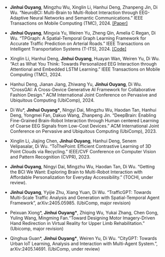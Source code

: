 - <strong>Jinhui Ouyang</strong>, Mingzhu Wu, Xinglin Li, Hanhui Deng, Zhanpeng Jin, Di Wu. “NeuroBCI: Multi-Brain to Multi-Robot Interaction through EEG-Adaptive Neural Networks and Semantic Communications.” IEEE Transactions on Mobile Computing (TMC), 2024. [[Paper]](https://doi.org/10.1016/j.ijrmms.2024.105888)

- <strong>Jinhui Ouyang</strong>, Mingxia Yu, Weiren Yu, Zheng Qin, Amelia C Regan, Di Wu. “TPGraph: A Spatial-Temporal Graph Learning Framework for Accurate Traffic Prediction on Arterial Roads.” IEEE Transactions on Intelligent Transportation Systems (T-ITS), 2024. [[Code]](https://github.com/senli1073/LaNCor)

- Xinglin Li, Hanhui Deng, <strong>Jinhui Ouyang</strong>, Huayan Wan, Weiren Yu, Di Wu. “Act as What You Think: Towards Personalized EEG Interaction through Attentional and Embedded LSTM Learning.” IEEE Transactions on Mobile Computing (TMC), 2024.

- Hanhui Deng, Jianan Jiang, Zhiwang Yu, <strong>Jinhui Ouyang</strong>, Di Wu. “CrossGAI: A Cross-Device Generative AI Framework for Collaborative Fashion Design.” ACM International Joint Conference on Pervasive and Ubiquitous Computing (UbiComp), 2024.

- Di Wu*, <strong>Jinhui Ouyang*</strong>, Ningyi Dai, Mingzhu Wu, Haodan Tan, Hanhui Deng, Yongmei Fan, Dakuo Wang, Zhanpeng Jin. “DeepBrain: Enabling Fine-Grained Brain-Robot Interaction through Human centered Learning of Coarse EEG Signals from Low-Cost Devices.” ACM International Joint Conference on Pervasive and Ubiquitous Computing (UbiComp), 2023.

- Xinglin Li, Jiajing Chen, <strong>Jinhui Ouyang</strong>, Hanhui Deng, Senem Velipasalar, Di Wu. “ToThePoint: Efficient Contrastive Learning of 3D Point Clouds via Recycling.” IEEE/CVF Conference on Computer Vision and Pattern Recognition (CVPR), 2023.

- <strong>Jinhui Ouyang</strong>, Ningyi Dai, Mingzhu Wu, Haodan Tan, Di Wu. “Getting the BCI We Want: Exploring Brain to Multi-Robot Interaction with Affordable Personalization for Everyday Accessibility.” (TOCHI, under review).

- <strong>Jinhui Ouyang</strong>, Yyijie Zhu, Xiang Yuan, Di Wu. “TrafficGPT: Towards Multi-Scale Traffic Analysis and Generation with Spatial-Temporal Agent Framework”, arXiv:2405.05985. (UbiComp, major revision)

- Peixuan Xiong*, <strong>Jinhui Ouyang*</strong>, Zhiqing Wu, Yukai Zhang, Chen Gong, Yuling Wang, Mingming Fan.“Toward Designing Motor Imagery-Driven Hand Redirection in Virtual Reality for Upper Limb Rehabilitation.” (Ubicomp, major revision)

- Qinghua Guan*, <strong>Jinhui Ouyang*</strong>, Weiren Yu, Di Wu. “CityGPT: Towards Urban IoT Learning, Analysis and Interaction with Multi-Agent System.”, arXiv:2405.14691. (UbiComp, under review)

